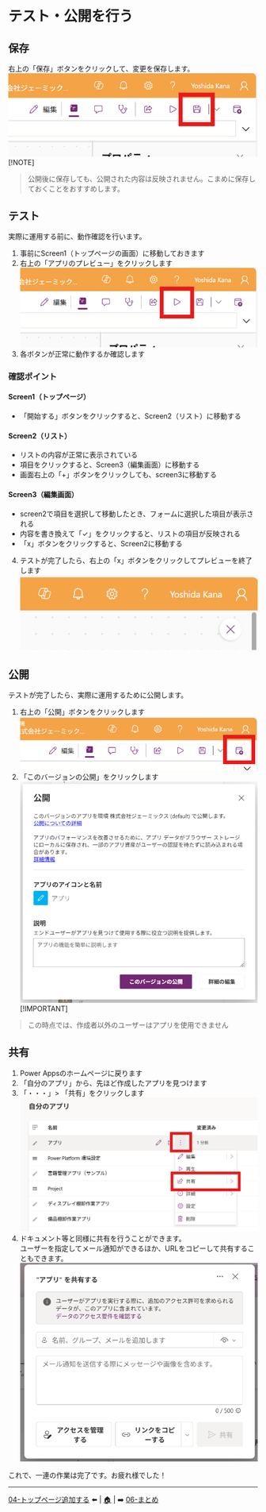 # テスト・公開を行う
## 保存
右上の「保存」ボタンをクリックして、変更を保存します。
![Image](./image/TestPublish/01.png)
[!NOTE]
> 公開後に保存しても、公開された内容は反映されません。こまめに保存しておくことをおすすめします。
## テスト
実際に運用する前に、動作確認を行います。
1. 事前にScreen1（トップページの画面）に移動しておきます
2. 右上の「アプリのプレビュー」をクリックします
![Image](./image/TestPublish/02.png)
3. 各ボタンが正常に動作するか確認します
### 確認ポイント
#### Screen1（トップページ）
- 「開始する」ボタンをクリックすると、Screen2（リスト）に移動する
#### Screen2（リスト）
- リストの内容が正常に表示されている
- 項目をクリックすると、Screen3（編集画面）に移動する
- 画面右上の「+」ボタンをクリックしても、screen3に移動する
#### Screen3（編集画面）
- screen2で項目を選択して移動したとき、フォームに選択した項目が表示される
- 内容を書き換えて「✓」をクリックすると、リストの項目が反映される
- 「x」ボタンをクリックすると、Screen2に移動する
4. テストが完了したら、右上の「x」ボタンをクリックしてプレビューを終了します
![Image](./image/TestPublish/03.png)

## 公開
テストが完了したら、実際に運用するために公開します。
1. 右上の「公開」ボタンをクリックします
![Image](./image/TestPublish/04.png)
2. 「このバージョンの公開」をクリックします
![Image](./image/TestPublish/05.png)
[!IMPORTANT]
> この時点では、作成者以外のユーザーはアプリを使用できません

## 共有
1. Power Appsのホームページに戻ります
2. 「自分のアプリ」から、先ほど作成したアプリを見つけます
3. 「・・・」> 「共有」をクリックします
![Image](./image/TestPublish/06.png)
4. ドキュメント等と同様に共有を行うことができます。<br>
ユーザーを指定してメール通知ができるほか、URLをコピーして共有することもできます。
![Image](./image/TestPublish/07.png)

これで、一連の作業は完了です。お疲れ様でした！

---
[04-トップページ追加する](./04-createstartpage.md) ⬅️ | [🏠](./README) | ➡️ [06-まとめ](./06-summary.md)
